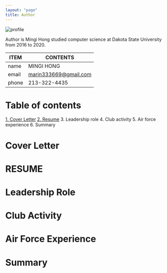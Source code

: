 ```yaml
---
layout: "page"
title: Author
---
```


![profile](/minglab/assets/profile.jpg)

Author is Mingi Hong studied computer science at Dakota State University from 2016 to 2020.

ITEM            | CONTENTS
--------------- | -------------
name            | MINGI HONG
email           | marin333669@gmail.com
phone           | 213-322-4435

# Table of contents
[1. Cover Letter](#Cover_Letter)
[2. Resume](#RESUME)
3. Leadership role
4. Club activity
5. Air force experience
6. Summary






















# Cover Letter

# RESUME

# Leadership Role

# Club Activity

# Air Force Experience

# Summary

